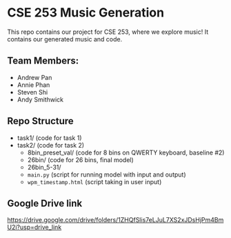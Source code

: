 # CSE 253 Music Generation

This repo contains our project for CSE 253, where we explore music! It contains our generated music and code. 

## Team Members:
- Andrew Pan
- Annie Phan
- Steven Shi
- Andy Smithwick

## Repo Structure
- task1/ (code for task 1)
- task2/ (code for task 2)
  - 8bin_preset_val/ (code for 8 bins on QWERTY keyboard, baseline #2)
  - 26bin/ (code for 26 bins, final model)
  - 26bin_5-31/
  - `main.py` (script for running model with input and output)
  - `wpm_timestamp.html` (script taking in user input)

## Google Drive link
https://drive.google.com/drive/folders/1ZHQfSlis7eLJuL7XS2xJDsHjPm4BmU2i?usp=drive_link 
